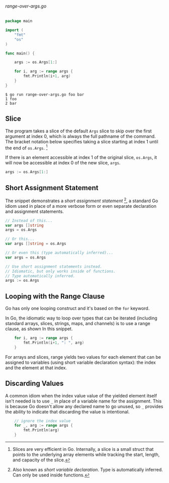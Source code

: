 ###### range-over-args.go
```go
package main

import (
	"fmt"
	"os"
)

func main() {

	args := os.Args[1:]

	for i, arg := range args {
		fmt.Println(i+1, arg)
	}
}
```

```
$ go run range-over-args.go foo bar
1 foo
2 bar
```

## Slice

The program takes a slice of the default `Args` slice to skip over the first argument at index 0, which is always the full pathname of the command. The bracket notation below specifies taking a slice starting at index 1 until the end of `os.Args`. [^1]

If there is an element accessible at index 1 of the original slice, `os.Args`, it will now be accessible at index 0 of the new slice, `args`.

```go
args := os.Args[1:]
```

## Short Assignment Statement

The snippet demonstrates a *short assignment statement* [^2], a standard Go idiom used in place of a more verbose form or even separate declaration and assignment statements.

```go
// Instead of this...
var args []string
args = os.Args

// Or this...
var args []string = os.Args

// Or even this (type automatically inferred)...
var args = os.Args

// Use short assignment statements instead.
// Idiomatic, but only works inside of functions.
// Type automatically inferred.
args := os.Args
```

## Looping with the Range Clause

Go has only one looping construct and it's based on the `for` keyword.

In Go, the idiomatic way to loop over types that can be iterated (including standard arrays, slices, strings, maps, and channels) is to use a range clause, as shown In this snippet.

```go
	for i, arg := range args {
		fmt.Println(i+1, ": ", arg)
	}
```

For arrays and slices, range yields two values for each element that can be assigned to variables (using short variable declaration syntax): the index and the element at that index.

## Discarding Values

A common idiom when the index value value of the yielded element itself isn't needed is to use `_` in place of a variable name for the assignment. This is because Go doesn't allow any declared name to go unused, so `_` provides the ability to indicate that discarding the value is intentional. 

```go
	// ignore the index value
	for _, arg := range args {
		fmt.Println(arg)
	}
```


[^1]: Slices are very efficient in Go. Internally, a slice is a small struct that points to the underlying array elements while tracking the start, length, and capacity of the slice.
[^2]: Also known as *short variable declaration*. Type is automatically inferred. Can only be used inside functions.